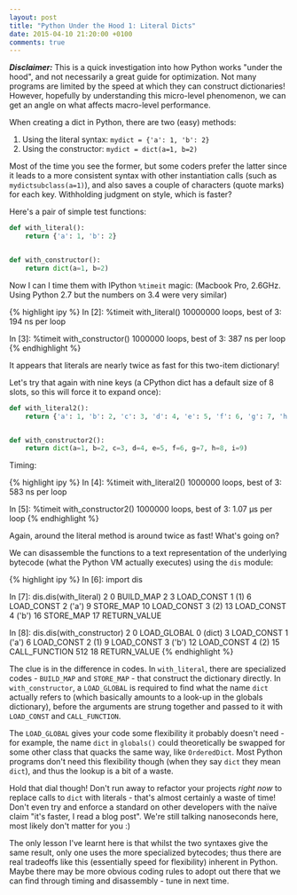 ```yaml
---
layout: post
title: "Python Under the Hood 1: Literal Dicts"
date: 2015-04-10 21:20:00 +0100
comments: true
---
```


**_Disclaimer:_** This is a quick investigation into how Python works "under
the hood", and not necessarily a great guide for optimization. Not many
programs are limited by the speed at which they can construct dictionaries!
However, hopefully by understanding this micro-level phenomenon, we can get an
angle on what affects macro-level performance.

When creating a dict in Python, there are two (easy) methods:

1. Using the literal syntax: `mydict = {'a': 1, 'b': 2}`
2. Using the constructor: `mydict = dict(a=1, b=2)`

Most of the time you see the former, but some coders prefer the latter since it
leads to a more consistent syntax with other instantiation calls (such as
`mydictsubclass(a=1)`), and also saves a couple of characters (quote marks)
for each key. Withholding judgment on style, which is faster?

Here's a pair of simple test functions:

```python
def with_literal():
    return {'a': 1, 'b': 2}


def with_constructor():
    return dict(a=1, b=2)
```

Now I can I time them with IPython `%timeit` magic: (Macbook Pro, 2.6GHz. Using
Python 2.7 but the numbers on 3.4 were very similar)

{% highlight ipy %}
In [2]: %timeit with_literal()
10000000 loops, best of 3: 194 ns per loop

In [3]: %timeit with_constructor()
1000000 loops, best of 3: 387 ns per loop
{% endhighlight %}

It appears that literals are nearly twice as fast for this two-item dictionary!

Let's try that again with nine keys (a CPython dict has a default size of 8
slots, so this will force it to expand once):

```python
def with_literal2():
    return {'a': 1, 'b': 2, 'c': 3, 'd': 4, 'e': 5, 'f': 6, 'g': 7, 'h': 8, 'i': 9}


def with_constructor2():
    return dict(a=1, b=2, c=3, d=4, e=5, f=6, g=7, h=8, i=9)
```

Timing:

{% highlight ipy %}
In [4]: %timeit with_literal2()
1000000 loops, best of 3: 583 ns per loop

In [5]: %timeit with_constructor2()
1000000 loops, best of 3: 1.07 µs per loop
{% endhighlight %}

Again, around the literal method is around twice as fast! What's going on?

We can disassemble the functions to a text representation of the underlying
bytecode (what the Python VM actually executes) using the `dis` module:

{% highlight ipy %}
In [6]: import dis

In [7]: dis.dis(with_literal)
  2           0 BUILD_MAP                2
              3 LOAD_CONST               1 (1)
              6 LOAD_CONST               2 ('a')
              9 STORE_MAP
             10 LOAD_CONST               3 (2)
             13 LOAD_CONST               4 ('b')
             16 STORE_MAP
             17 RETURN_VALUE

In [8]: dis.dis(with_constructor)
  2           0 LOAD_GLOBAL              0 (dict)
              3 LOAD_CONST               1 ('a')
              6 LOAD_CONST               2 (1)
              9 LOAD_CONST               3 ('b')
             12 LOAD_CONST               4 (2)
             15 CALL_FUNCTION          512
             18 RETURN_VALUE
{% endhighlight %}

The clue is in the difference in codes. In `with_literal`, there are
specialized codes - `BUILD_MAP` and `STORE_MAP` - that construct the
dictionary directly. In `with_constructor`, a `LOAD_GLOBAL` is required to find
what the name `dict` actually refers to (which basically amounts to a
look-up in the globals dictionary), before the arguments are strung together
and passed to it with `LOAD_CONST` and `CALL_FUNCTION`.

The `LOAD_GLOBAL` gives your code some flexibility it probably doesn't need -
for example, the name `dict` in `globals()` could theoretically be swapped for
some other class that quacks the same way, like `OrderedDict`. Most Python
programs don't need this flexibility though (when they say `dict` they mean
`dict`), and thus the lookup is a bit of a waste.

Hold that dial though! Don't run away to refactor your projects *right now* to
replace calls to `dict` with literals - that's almost certainly a waste of
time! Don't even try and enforce a standard on other developers with the naïve
claim "it's faster, I read a blog post". We're still talking nanoseconds here,
most likely don't matter for you :)

The only lesson I've learnt here is that whilst the two syntaxes give the same
result, only one uses the more specialized bytecodes; thus there are real
tradeoffs like this (essentially speed for flexibility) inherent in Python.
Maybe there may be more obvious coding rules to adopt out there that we can
find through timing and disassembly - tune in next time.
